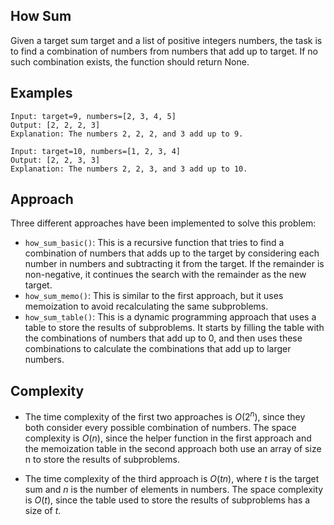 ## How Sum

Given a target sum target and a list of positive integers numbers, the task is to find a combination of numbers from numbers that add up to target. If no such combination exists, the function should return None.

## Examples

```
Input: target=9, numbers=[2, 3, 4, 5]
Output: [2, 2, 2, 3]
Explanation: The numbers 2, 2, 2, and 3 add up to 9.
```

```
Input: target=10, numbers=[1, 2, 3, 4]
Output: [2, 2, 3, 3]
Explanation: The numbers 2, 2, 3, and 3 add up to 10.
```

## Approach

Three different approaches have been implemented to solve this problem:

* `how_sum_basic()`: This is a recursive function that tries to find a combination of numbers that adds up to the target by considering each number in numbers and subtracting it from the target. If the remainder is non-negative, it continues the search with the remainder as the new target.
* `how_sum_memo()`: This is similar to the first approach, but it uses memoization to avoid recalculating the same subproblems.
* `how_sum_table()`: This is a dynamic programming approach that uses a table to store the results of subproblems. It starts by filling the table with the combinations of numbers that add up to 0, and then uses these combinations to calculate the combinations that add up to larger numbers.

## Complexity

* The time complexity of the first two approaches is $O(2^n)$, since they both consider every possible combination of numbers. The space complexity is $O(n)$, since the helper function in the first approach and the memoization table in the second approach both use an array of size n to store the results of subproblems.

* The time complexity of the third approach is $O(tn)$, where $t$ is the target sum and $n$ is the number of elements in numbers. The space complexity is $O(t)$, since the table used to store the results of subproblems has a size of $t$.
